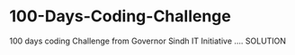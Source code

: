 # 100-Days-Coding-Challenge
100 days coding Challenge from Governor Sindh IT Initiative .... SOLUTION

